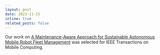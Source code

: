 ```yaml
---
layout: post
date: 2023-11-15
inline: true
related_posts: false
---
```


Our work on [A Maintenance-Aware Approach for Sustainable Autonomous Mobile Robot Fleet Management](https://ieeexplore.ieee.org/abstract/document/10323097/) was selected for IEEE Transactions on Mobile Computing.
